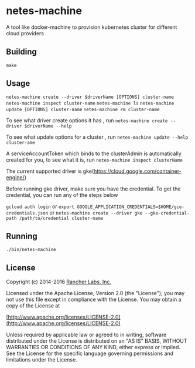 netes-machine
========

A tool like docker-machine to provision kubernetes cluster for different cloud providers

## Building

`make`

## Usage

`netes-machine create --driver $driverName [OPTIONS] cluster-name`
`netes-machine inspect cluster-name`
`netes-machine ls`
`netes-machine update [OPTIONS] cluster-name`
`netes-machine rm cluster-name`

To see what driver create options it has , run
`netes-machine create --driver $driverName --help`

To see what update options for a cluster , run
`netes-machine update --help cluster-ame`

A serviceAccountToken which binds to the clusterAdmin is automatically created for you, to see what it is, run
`netes-machine inspect clusterName`

The current supported driver is gke(https://cloud.google.com/container-engine/)

Before running gke driver, make sure you have the credential. To get the credential, you can run any of the steps below

`gcloud auth login` or
`export GOOGLE_APPLICATION_CREDENTIALS=$HOME/gce-credentials.json` or 
`netes-machine create --driver gke --gke-credential-path /path/to/credential cluster-name`


## Running

`./bin/netes-machine`

## License
Copyright (c) 2014-2016 [Rancher Labs, Inc.](http://rancher.com)

Licensed under the Apache License, Version 2.0 (the "License");
you may not use this file except in compliance with the License.
You may obtain a copy of the License at

[http://www.apache.org/licenses/LICENSE-2.0](http://www.apache.org/licenses/LICENSE-2.0)

Unless required by applicable law or agreed to in writing, software
distributed under the License is distributed on an "AS IS" BASIS,
WITHOUT WARRANTIES OR CONDITIONS OF ANY KIND, either express or implied.
See the License for the specific language governing permissions and
limitations under the License.
